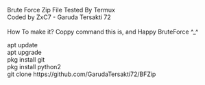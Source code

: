 Brute Force Zip File Tested By Termux<br>
Coded by ZxC7 - Garuda Tersakti 72<br><br>
How To make it? Coppy command this is, and Happy BruteForce ^_^<br>
<style>
  .box1 {
width: 300px;
height: 300px;
background: red;
}
  </style>
<div class=”box1”>apt update<br>
apt upgrade<br>
pkg install git<br>
pkg install python2<br>
git clone https://github.com/GarudaTersakti72/BFZip
</div>
